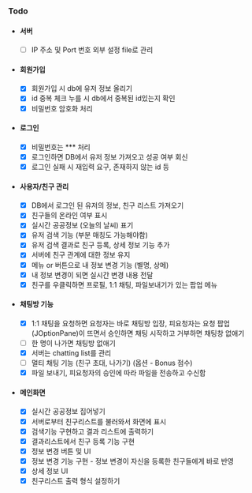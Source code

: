 ### Todo
- #### 서버
  - [ ] IP 주소 및 Port 번호 외부 설정 file로 관리
- #### 회원가입
  - [x] 회원가입 시 db에 유저 정보 올리기
  - [x] id 중복 체크 누를 시 db에서 중복된 id있는지 확인
  - [x] 비밀번호 암호화 처리
- #### 로그인
  - [x] 비밀번호는 *** 처리
  - [x] 로그인하면 DB에서 유저 정보 가져오고 성공 여부 회신
  - [x] 로그인 실패 시 재입력 요구, 존재하지 않는 id 등
- #### 사용자/친구 관리
  - [x] DB에서 로그인 된 유저의 정보, 친구 리스트 가져오기
  - [x] 친구들의 온라인 여부 표시
  - [x] 실시간 공공정보 (오늘의 날씨) 표기
  - [x] 유저 검색 기능 (부분 매칭도 가능해야함)
  - [x] 유저 검색 결과로 친구 등록, 상세 정보 기능 추가
  - [x] 서버에 친구 관계에 대한 정보 유지
  - [x] 메뉴 or 버튼으로 내 정보 변경 기능 (별명, 상메)
  - [x] 내 정보 변경이 되면 실시간 변경 내용 전달
  - [x] 친구를 우클릭하면 프로필, 1:1 채팅, 파일보내기가 있는 팝업 메뉴
- #### 채팅방 기능
  - [x] 1:1 채팅을 요청하면 요청자는 바로 채팅방 입장, 피요청자는 요청 팝업(JOptionPane)이 뜨면서 승인하면 채팅 시작하고 거부하면 채팅창 없애기
  - [ ] 한 명이 나가면 채팅방 없애기
  - [x] 서버는 chatting list를 관리
  - [ ] 멀티 채팅 기능 (친구 초대, 나가기) (옵션 - Bonus 점수)
  - [x] 파일 보내기, 피요청자의 승인에 따라 파일을 전송하고 수신함
- #### 메인화면
  - [x] 실시간 공공정보 집어넣기
  - [x] 서버로부터 친구리스트를 불러와서 화면에 표시
  - [x] 검색기능 구현하고 결과 리스트에 출력하기
  - [x] 결과리스트에서 친구 등록 기능 구현
  - [x] 정보 변경 버튼 및 UI
  - [x] 정보 변경 기능 구현 - 정보 변경이 자신을 등록한 친구들에게 바로 반영
  - [x] 상세 정보 UI
  - [x] 친구리스트 출력 형식 설정하기